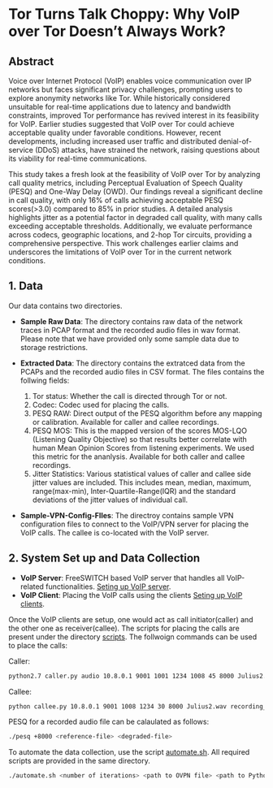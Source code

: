 # Tor Turns Talk Choppy: Why VoIP over Tor Doesn’t Always Work?

## Abstract
Voice over Internet Protocol (VoIP) enables voice communication over IP networks but faces significant privacy challenges, prompting users to explore anonymity networks like Tor. While historically considered unsuitable for real-time applications due to latency and bandwidth constraints, improved Tor performance has revived interest in its feasibility for VoIP. Earlier studies suggested that VoIP over Tor could achieve acceptable quality under favorable conditions. However, recent developments, including increased user traffic and distributed denial-of-service (DDoS) attacks, have strained the network, raising questions about its viability for real-time communications.

This study takes a fresh look at the feasibility of VoIP over Tor by analyzing call quality metrics, including Perceptual Evaluation of Speech Quality (PESQ) and One-Way Delay (OWD). Our findings reveal a significant decline in call quality, with only 16% of calls achieving acceptable PESQ scores(>3.0) compared to 85% in prior studies. A detailed analysis highlights jitter as a potential factor in degraded call quality, with many calls exceeding acceptable thresholds. Additionally, we evaluate performance across codecs, geographic locations, and 2-hop Tor circuits, providing a comprehensive perspective. This work challenges earlier claims and underscores the limitations of VoIP over Tor in the current network conditions.

## 1. Data
Our data contains two directories.
- **Sample Raw Data**: The directory contains raw data of the network traces in PCAP format and the recorded audio files in wav format. Please note that we have provided only some sample data due to storage restrictions.

- **Extracted Data**: The directory contains the extratced data from the PCAPs and the recorded audio files in CSV format. The files contains the follwing fields:
    1. Tor status: Whether the call is directed through Tor or not.
    2. Codec: Codec used for placing the calls.
    3. PESQ RAW: Direct output of the PESQ algorithm before any mapping or calibration. Available for caller and callee recordings.
    4. PESQ MOS: This is the mapped version of the scores MOS-LQO (Listening Quality Objective) so that results better correlate with human Mean Opinion Scores from listening experiments. We used this metric for the ananlysis. Available for both caller and callee recordings.
    5. Jitter Statistics: Various statistical values of caller and callee side jitter values are included. This includes mean, median, maximum, range(max-min), Inter-Quartile-Range(IQR) and the standard deviations of the jitter values of individual call.

- **Sample-VPN-Config-FIles**: The directroy contains sample VPN configuration files to connect to the VoIP/VPN server for placing the VoIP calls. The callee is co-located with the VoIP server.


## 2. System Set up and Data Collection

- **VoIP Server**: FreeSWITCH based VoIP server that handles all VoIP-related functionalities. [Seting up VoIP server](./readme/VoIP-server.md).
- **VoIP Client**: Placing the VoIP calls using the clients  [Seting up VoIP clients](./readme/VoIP-client.md).

Once the VoIP clients are setup, one would act as call initiator(caller) and the other one as receiver(callee). The scripts for placing the calls are present under the directory [scripts](./data-collection-scripts). The follwoign commands can be used to place the calls:

Caller: 
```bash
python2.7 caller.py audio 10.8.0.1 9001 1001 1234 1008 45 8000 Julius2.wav 10.8.0.2
```

Callee:
```bash
python callee.py 10.8.0.1 9001 1008 1234 30 8000 Julius2.wav recording_
```

PESQ for a recorded audio file can be calaulated as follows:
```bash
./pesq +8000 <reference-file> <degraded-file>
```

To automate the data collection, use the script [automate.sh](./data-collection-scripts/automate/automate.sh). All required scripts are provided in the same directory.
```bash
./automate.sh <number of iterations> <path to OVPN file> <path to Python script to get GUARD IP> <capture_filename_variable> <CALLER_SCRIPT> <TUNNEL_IP> <path to Python script to get MIDDLE IP> <path to Python script to get EXIT IP><Complete node file>
```
